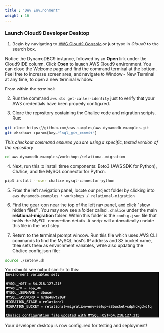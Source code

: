 ```yaml
---
title : "Dev Environment"
weight : 16
---
```


### Launch Cloud9 Developer Desktop

1. Begin by navigating to [AWS Cloud9 Console](https://console.aws.amazon.com/cloud9/home) or just type in *Cloud9* to the search box.

Notice the DynamoDBC9 instance, followed by an **Open** link under the Cloud9 IDE column.
   Click **Open** to launch AWS Cloud9 environment.
   You can close the Welcome page and find the command terminal at the bottom. Feel free to increase screen area,
   and navigate to Window - New Terminal at any time, to open a new terminal window.

From within the terminal:

2. Run the command ```aws sts get-caller-identity``` just to verify that your AWS credentials have been properly configured.

3. Clone the repository containing the Chalice code and migration scripts. Run:

```bash 
git clone https://github.com/aws-samples/aws-dynamodb-examples.git
git checkout :param{key="lsql_git_commit"}
```


*This checkout command ensures you are using a specific, tested version of the repository*

```bash
cd aws-dynamodb-examples/workshops/relational-migration
```

4. Next, run this to install three components: Boto3 (AWS SDK for Python), Chalice, and the MySQL connector for Python.

```bash
pip3 install --user chalice mysql-connector-python
```

5. From the left navigation panel, locate our project folder by
   clicking into ```aws-dynamodb-examples / workshops / relational-migration```

6. Find the gear icon near the top of the left nav panel, and click "show hidden files" .
   You may now see a folder called ```.chalice``` under the main **relational-migration** folder.
   Within this folder is the ```config.json``` file that holds the MySQL connection details.
   A script will automatically update this file in the next step.

7. Return to the terminal prompt window. Run this file which
   uses AWS CLI commands to find the MySQL host's IP address and S3 bucket name, then sets them as
   environment variables, while also updating the Chalice config.json file:

```bash
source ./setenv.sh
```

You should see output similar to this:  
![setenv.sh settings](/static/images/relational-migration/setenv.png)

Your developer desktop is now configured for testing and deployment!

